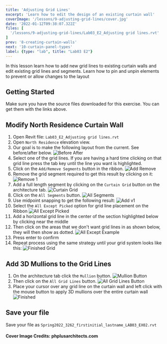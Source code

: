 ```yaml
---
title: 'Adjusting Grid Lines'
excerpt: 'Learn how to edit the design of an existing curtain wall'
coverImage: '/lessons/9-adjusting-grid-lines/cover.jpg'
date: '2022-01-12T09:38:07.322Z'
files: [
  '/lessons/9-adjusting-grid-lines/Lab03_E2_Adjusting grid lines.rvt'
]
prev: '8-creating-curtain-walls'
next: '10-curtain-panel-types'
label: {type: "lab", title: "Lab03 E2"}
---
```


In this lesson learn how to add new grid lines to existing curtain walls and edit existing grid lines and segments. Learn how to pin and unpin elements to prevent or allow changes to the layout

## Getting Started

Make sure you have the source files downloaded for this exercise. You can get them with the links above.

## Modify North Residence Curtain Wall

1. Open Revit file: ``Lab03_E2_Adjusting grid lines.rvt``
2. Open ``North Residence`` elevation view.
3. Our goal is to make the following layout from the current. See before/after below.
![Before After](/lessons/9-adjusting-grid-lines/before-after.png)
4. Select one of the grid lines. If you are having a hard time clicking on that grid line press the tab key until the line you want is highlighted.
5. Click on the ``Add/Remove Segments`` button in the ribbon.
![Add Remove](/lessons/9-adjusting-grid-lines/add-remove.png)
6. Remove the grid segment required to get this result by clicking on it:
![Remove 1](/lessons/9-adjusting-grid-lines/remove-1.png)
7. Add a full length segment by clicking on the ``Curtain Grid`` button on the architecture tab.
![Curtain Grid](/lessons/9-adjusting-grid-lines/curtain-grid.png)
8. Click on the ``All Segments`` button.
![All Segments](/lessons/9-adjusting-grid-lines/all-segments.png)
9. Use midpoint snapping to get the following result:
![Add v1](/lessons/9-adjusting-grid-lines/add-v-1.png)
10. Select the ``All Except Picked`` option for grid line placement on the Ribbon
![All Except Picked](/lessons/9-adjusting-grid-lines/all-except-picked.png)
11. Add a horizontal grid line in the center of the section highlighted below by clicking near the middle
12. Then click on the areas that we don't want grid lines in as shown below, they will then show as dotted.
![All Except Example](/lessons/9-adjusting-grid-lines/all-except.png)
13. Press enter to confirm
14. Repeat process using the same strategy until your grid system looks like this:
![Finished Grid](/lessons/9-adjusting-grid-lines/finished-grid.png)

## Add 3D Mullions to the Grid Lines

1. On the architecture tab click the ``Mullion`` button.
![Mullion Button](/lessons/9-adjusting-grid-lines/mullion-button.png)
2. Then click on the ``All Grid Lines`` button.
![All Grid Lines Button](/lessons/9-adjusting-grid-lines/all-grid-lines.png)
3. Place your cursor over any grid line on the curtain wall and left click with the mouse button to apply 3D mullions over the entire curtain wall
![Finished](/lessons/9-adjusting-grid-lines/final.png)

## Save your file

Save your file as ``Spring2022_3262_firstinitial_lastname_LAB03_EX02.rvt``

#### Cover Image Credits: phplusarchitects.com